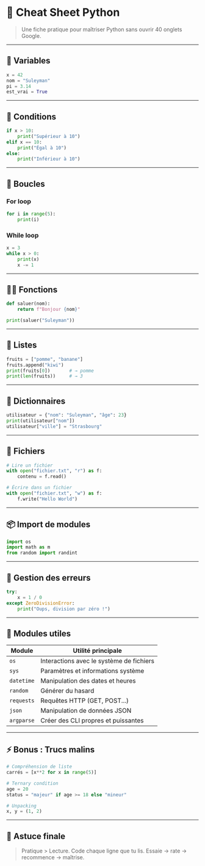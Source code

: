 # 🐍 Cheat Sheet Python

> Une fiche pratique pour maîtriser Python sans ouvrir 40 onglets Google.  

---

## 📌 Variables

```python
x = 42
nom = "Suleyman"
pi = 3.14
est_vrai = True
```

---

## 🔀 Conditions

```python
if x > 10:
    print("Supérieur à 10")
elif x == 10:
    print("Égal à 10")
else:
    print("Inférieur à 10")
```

---

## 🔁 Boucles

### For loop
```python
for i in range(5):
    print(i)
```

### While loop
```python
x = 3
while x > 0:
    print(x)
    x -= 1
```

---

## 🧙‍♂️ Fonctions

```python
def saluer(nom):
    return f"Bonjour {nom}"

print(saluer("Suleyman"))
```

---

## 🧺 Listes

```python
fruits = ["pomme", "banane"]
fruits.append("kiwi")
print(fruits[0])       # → pomme
print(len(fruits))     # → 3
```

---

## 🧾 Dictionnaires

```python
utilisateur = {"nom": "Suleyman", "âge": 23}
print(utilisateur["nom"])
utilisateur["ville"] = "Strasbourg"
```

---

## 📁 Fichiers

```python
# Lire un fichier
with open("fichier.txt", "r") as f:
    contenu = f.read()

# Écrire dans un fichier
with open("fichier.txt", "w") as f:
    f.write("Hello World")
```

---

## 📦 Import de modules

```python
import os
import math as m
from random import randint
```

---

## 🧯 Gestion des erreurs

```python
try:
    x = 1 / 0
except ZeroDivisionError:
    print("Oups, division par zéro !")
```

---

## 🧰 Modules utiles

| Module        | Utilité principale                     |
|---------------|----------------------------------------|
| `os`          | Interactions avec le système de fichiers |
| `sys`         | Paramètres et informations système      |
| `datetime`    | Manipulation des dates et heures       |
| `random`      | Générer du hasard                      |
| `requests`    | Requêtes HTTP (GET, POST...)           |
| `json`        | Manipulation de données JSON           |
| `argparse`    | Créer des CLI propres et puissantes    |

---

## ⚡ Bonus : Trucs malins

```python
# Compréhension de liste
carrés = [x**2 for x in range(5)]

# Ternary condition
age = 20
status = "majeur" if age >= 18 else "mineur"

# Unpacking
x, y = (1, 2)
```

---

## 🧠 Astuce finale

> Pratique > Lecture. Code chaque ligne que tu lis. Essaie → rate → recommence → maîtrise.
